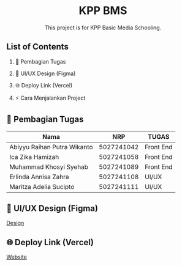 <div align="center">

# KPP BMS

This project is for KPP Basic Media Schooling.

</div>

## List of Contents

1. 👥 Pembagian Tugas

2. 🎨 UI/UX Design (Figma)

3. 🌐 Deploy Link (Vercel)

4. ⚡ Cara Menjalankan Project

## 👥 Pembagian Tugas
| Nama                        | NRP        | TUGAS      | 
| --------------------------  | ---------- | ---------- |
| Abiyyu Raihan Putra Wikanto | 5027241042 | Front End  | 
| Ica Zika Hamizah            | 5027241058 | Front End  | 
| Muhammad Khosyi Syehab      | 5027241089 | Front End  |
| Erlinda Annisa Zahra        | 5027241108 | UI/UX      |
| Maritza Adelia Sucipto      | 5027241111 | UI/UX      | 

## 🎨 UI/UX Design (Figma)

[Design](https://www.figma.com/design/QofWejFYkR54sgotD5JsQa/BMS?node-id=0-1&t=GQD6gkefLMGdAKjB-1)

## 🌐 Deploy Link (Vercel)

[Website](http://wkwk)
